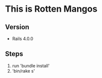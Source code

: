 This is Rotten Mangos
=====================

## Version
- Rails 4.0.0

## Steps
1. run 'bundle install'
2. 'bin/rake s'

